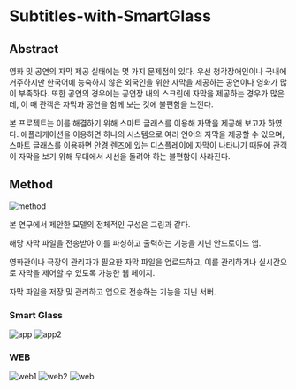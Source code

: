 # Subtitles-with-SmartGlass
 
## Abstract
영화 및 공연의 자막 제공 실태에는 몇 가지 문제점이 있다. 우선 청각장애인이나 국내에 거주하지만 한국어에 능숙하지 않은 외국인을 위한 자막을 제공하는 공연이나 영화가 많이 부족하다. 또한 공연의 경우에는 공연장 내의 스크린에 자막을 제공하는 경우가 많은데, 이 때 관객은 자막과 공연을 함께 보는 것에 불편함을 느낀다. 

본 프로젝트는 이를 해결하기 위해 스마트 글래스를 이용해 자막을 제공해 보고자 하였다. 애플리케이션을 이용하면 하나의 시스템으로 여러 언어의 자막을 제공할 수 있으며, 스마트 글래스를 이용하면 안경 렌즈에 있는 디스플레이에 자막이 나타나기 때문에 관객이 자막을 보기 위해 무대에서 시선을 돌려야 하는 불편함이 사라진다.

## Method
![method](https://user-images.githubusercontent.com/62214506/79222866-48821b80-7e93-11ea-8257-3999bf1fb169.png)

본 연구에서 제안한 모델의 전체적인 구성은 그림과 같다. 

해당 자막 파일을 전송받아 이를 파싱하고 출력하는 기능을 지닌 안드로이드 앱. 

영화관이나 극장의 관리자가 필요한 자막 파일을 업로드하고, 이를 관리하거나 실시간으로 자막을 제어할 수 있도록  가능한 웹 페이지.

자막 파일을 저장 및 관리하고 앱으로 전송하는 기능을 지닌 서버.

### Smart Glass
![app](https://user-images.githubusercontent.com/62214506/79222878-4c15a280-7e93-11ea-89af-8cc4168bf347.png)
![app2](https://user-images.githubusercontent.com/62214506/79222880-4cae3900-7e93-11ea-867b-50cbbdaf8c3e.png)

### WEB
![web1](https://user-images.githubusercontent.com/62214506/79223749-e7f3de00-7e94-11ea-8f59-c3030950c37f.png)
![web2](https://user-images.githubusercontent.com/62214506/79223751-e88c7480-7e94-11ea-8d12-22124dc54a4b.png)
![web](https://user-images.githubusercontent.com/62214506/79222890-5041c000-7e93-11ea-8630-b4ce43c51ca9.png)

